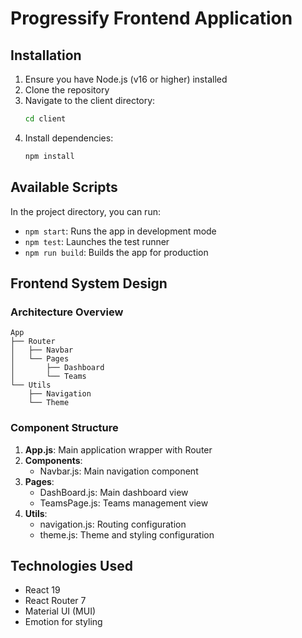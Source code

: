 # Progressify Frontend Application

## Installation

1. Ensure you have Node.js (v16 or higher) installed
2. Clone the repository
3. Navigate to the client directory:
   ```bash
   cd client
   ```
4. Install dependencies:
   ```bash
   npm install
   ```

## Available Scripts

In the project directory, you can run:

- `npm start`: Runs the app in development mode
- `npm test`: Launches the test runner
- `npm run build`: Builds the app for production

## Frontend System Design

### Architecture Overview

```
App
├── Router
│   ├── Navbar
│   └── Pages
│       ├── Dashboard
│       └── Teams
└── Utils
    ├── Navigation
    └── Theme
```

### Component Structure

1. **App.js**: Main application wrapper with Router
2. **Components**:
   - Navbar.js: Main navigation component
3. **Pages**:
   - DashBoard.js: Main dashboard view
   - TeamsPage.js: Teams management view
4. **Utils**:
   - navigation.js: Routing configuration
   - theme.js: Theme and styling configuration

## Technologies Used

- React 19
- React Router 7
- Material UI (MUI)
- Emotion for styling
